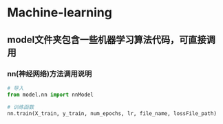 # Machine-learning

## model文件夹包含一些机器学习算法代码，可直接调用

### nn(神经网络)方法调用说明
```python
# 导入
from model.nn import nnModel

# 训练函数
nn.train(X_train, y_train, num_epochs, lr, file_name, lossFile_path)

```
